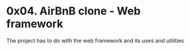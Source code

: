 # 0x04. AirBnB clone - Web framework

The project has to do with the web framework and its uses and utilities

